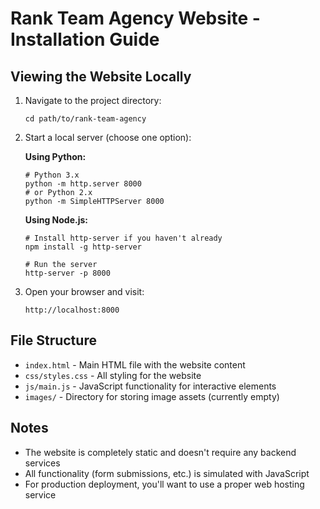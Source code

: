 # Rank Team Agency Website - Installation Guide

## Viewing the Website Locally

1. Navigate to the project directory:
   ```
   cd path/to/rank-team-agency
   ```

2. Start a local server (choose one option):

   **Using Python:**
   ```
   # Python 3.x
   python -m http.server 8000
   # or Python 2.x
   python -m SimpleHTTPServer 8000
   ```

   **Using Node.js:**
   ```
   # Install http-server if you haven't already
   npm install -g http-server
   
   # Run the server
   http-server -p 8000
   ```

3. Open your browser and visit:
   ```
   http://localhost:8000
   ```

## File Structure

- `index.html` - Main HTML file with the website content
- `css/styles.css` - All styling for the website
- `js/main.js` - JavaScript functionality for interactive elements
- `images/` - Directory for storing image assets (currently empty)

## Notes

- The website is completely static and doesn't require any backend services
- All functionality (form submissions, etc.) is simulated with JavaScript
- For production deployment, you'll want to use a proper web hosting service